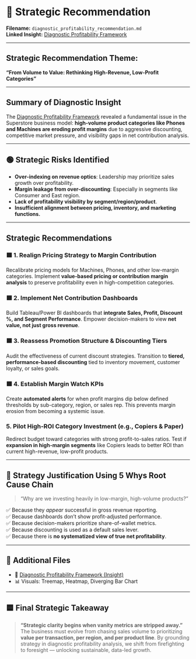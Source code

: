 # 🧠 Strategic Recommendation  
**Filename:** `diagnostic_profitability_recommendation.md`  
**Linked Insight:** [Diagnostic Profitability Framework](../Insights/Diagnostic_Profitability_Framework.md)

---

## Strategic Recommendation Theme:  
**“From Volume to Value: Rethinking High-Revenue, Low-Profit Categories”**

---

## Summary of Diagnostic Insight

The [Diagnostic Profitability Framework](../docs/Insights/Diagnostic_Profitability_Framework.md) revealed a fundamental issue in the Superstore business model: **high-volume product categories like Phones and Machines are eroding profit margins** due to aggressive discounting, competitive market pressure, and visibility gaps in net contribution analysis.

---

## 🟢 Strategic Risks Identified

- **Over-indexing on revenue optics**: Leadership may prioritize sales growth over profitability.
- **Margin leakage from over-discounting**: Especially in segments like Consumer and East region.
- **Lack of profitability visibility by segment/region/product**.
- **Insufficient alignment between pricing, inventory, and marketing functions.**

---

## Strategic Recommendations

### 🟪 1. Realign Pricing Strategy to Margin Contribution
Recalibrate pricing models for Machines, Phones, and other low-margin categories. Implement **value-based pricing or contribution margin analysis** to preserve profitability even in high-competition categories.

### 🟩 2. Implement Net Contribution Dashboards
Build Tableau/Power BI dashboards that **integrate Sales, Profit, Discount %, and Segment Performance**. Empower decision-makers to view **net value, not just gross revenue**.

### 🟦 3. Reassess Promotion Structure & Discounting Tiers
Audit the effectiveness of current discount strategies. Transition to **tiered, performance-based discounting** tied to inventory movement, customer loyalty, or sales goals.

### 🟪 4. Establish Margin Watch KPIs
Create **automated alerts** for when profit margins dip below defined thresholds by sub-category, region, or sales rep. This prevents margin erosion from becoming a systemic issue.

### 5. Pilot High-ROI Category Investment (e.g., Copiers & Paper)
Redirect budget toward categories with strong profit-to-sales ratios. Test if **expansion in high-margin segments** like Copiers leads to better ROI than current high-revenue, low-profit products.

---

## 🧠 Strategy Justification Using 5 Whys Root Cause Chain

> “Why are we investing heavily in low-margin, high-volume products?”

✅ Because they *appear* successful in gross revenue reporting.  
✅ Because dashboards don’t show profit-adjusted performance.  
✅ Because decision-makers prioritize share-of-wallet metrics.  
✅ Because discounting is used as a default sales lever.  
✅ Because there is **no systematized view of true net profitability**.

---

## 🔗 Additional Files
- 📄 [Diagnostic Profitability Framework (Insight)](../Insights/Diagnostic_Profitability_Framework.md)
- 📊 Visuals: Treemap, Heatmap, Diverging Bar Chart

---

## 🟦 Final Strategic Takeaway

> **“Strategic clarity begins when vanity metrics are stripped away.”**  
The business must evolve from chasing sales volume to prioritizing **value per transaction, per region, and per product line**. By grounding strategy in diagnostic profitability analysis, we shift from firefighting to foresight — unlocking sustainable, data-led growth.
